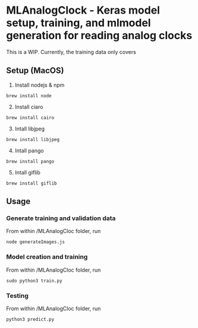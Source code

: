 # MLAnalogClock - Keras model setup, training, and mlmodel generation for reading analog clocks

This is a WIP.  Currently, the training data only covers

## Setup (MacOS)

1. Install nodejs & npm <br />
```
brew install node
```

2. Install ciaro <br />
```
brew install cairo
```

3. Intall libjpeg <br />
```
brew install libjpeg
```

4. Intall pango <br />
```
brew install pango
```

5. Intall giflib <br />
```
brew install giflib
```

## Usage

### Generate training and validation data

From within /MLAnalogCloc folder, run <br />
```
node generateImages.js
```

### Model creation and training

From within /MLAnalogCloc folder, run <br />
```
sudo python3 train.py
```

### Testing

From within /MLAnalogCloc folder, run <br />
```
python3 predict.py
```
